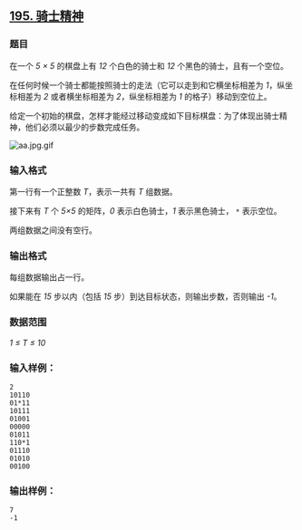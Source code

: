 ## [195. 骑士精神](https://www.acwing.com/problem/content/197/)

### 题目

在一个 *5 × 5* 的棋盘上有 *12* 个白色的骑士和 *12* 个黑色的骑士，且有一个空位。

在任何时候一个骑士都能按照骑士的走法（它可以走到和它横坐标相差为 *1*，纵坐标相差为 *2* 或者横坐标相差为 *2*，纵坐标相差为 *1* 的格子）移动到空位上。

给定一个初始的棋盘，怎样才能经过移动变成如下目标棋盘：为了体现出骑士精神，他们必须以最少的步数完成任务。

 ![aa.jpg.gif](/media/article/image/2019/01/17/19_710140aa19-aa.jpg.gif)

### 输入格式

第一行有一个正整数 *T*，表示一共有 *T* 组数据。

接下来有 *T* 个 *5×5* 的矩阵，*0* 表示白色骑士，*1* 表示黑色骑士， `*` 表示空位。

两组数据之间没有空行。

### 输出格式

每组数据输出占一行。

如果能在 *15* 步以内（包括 *15* 步）到达目标状态，则输出步数，否则输出 *-1*。

### 数据范围

*1 ≤ T ≤ 10*

### 输入样例：

```
2
10110
01*11
10111
01001
00000
01011
110*1
01110
01010
00100
```

### 输出样例：

```
7
-1
```
